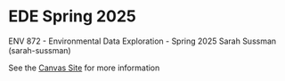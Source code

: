 # EDE Spring 2025
ENV 872 - Environmental Data Exploration - Spring 2025
Sarah Sussman (sarah-sussman)

See the [Canvas Site](https://canvas.duke.edu/courses/51718) for more information
